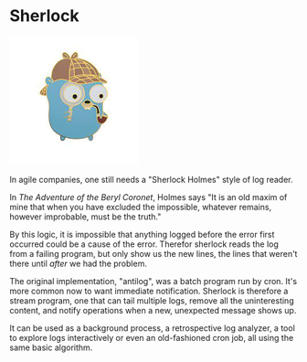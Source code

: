 # Sherlock
![Sherlock Gopher](./scripts/sherlock.jpeg)

In agile companies, one still needs a
"Sherlock Holmes" style of log reader.  

In _The Adventure of the Beryl Coronet_, Holmes says 
"It is an old maxim of mine that when you have
excluded the impossible, whatever remains,
however improbable, must be the truth."

By this logic, it is impossible that anything logged
before the error first occurred could be a cause of the error. 
Therefor sherlock reads the log from a failing program, but only show us the new lines, the 
lines that weren't there until _after_ we had the problem. 

The original implementation, 
"antilog", was a batch program run by cron. 
It's more common now to want immediate 
notification. 
Sherlock is therefore a stream program, one that 
can tail multiple logs, remove all the uninteresting 
content, and notify operations
when a new, unexpected message shows up.

It can be used as a background process, a
retrospective log analyzer, a tool to explore logs
interactively or even an old-fashioned cron job,
all using the same basic algorithm. 
